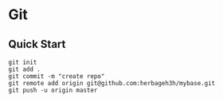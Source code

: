 # Git
## Quick Start
```
git init
git add .
git commit -m "create repo"
git remote add origin git@github.com:herbageh3h/mybase.git
git push -u origin master
```
